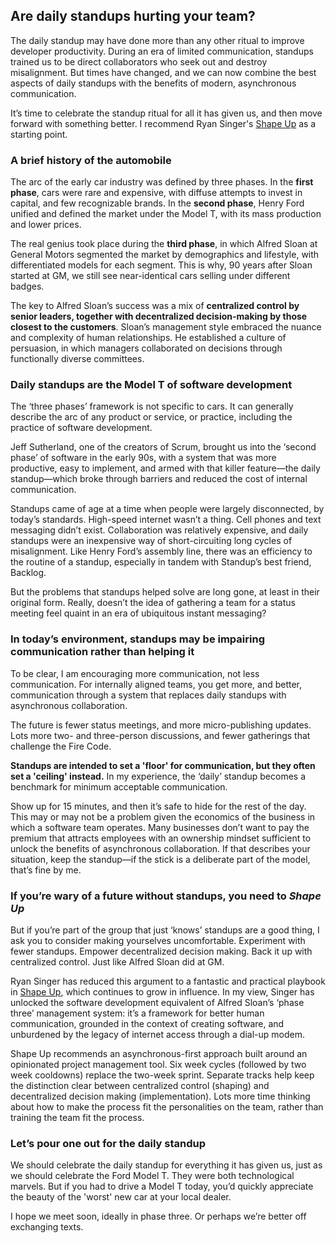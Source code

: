 ## Are daily standups hurting your team?

The daily standup may have done more than any other ritual to improve developer productivity. During an era of limited communication, standups trained us to be direct collaborators who seek out and destroy misalignment. But times have changed, and we can now combine the best aspects of daily standups with the benefits of modern, asynchronous communication. 

It’s time to celebrate the standup ritual for all it has given us, and then move forward with something better. I recommend Ryan Singer's [Shape Up](https://www.basecamp.com/shapeup) as a starting point.

### A brief history of the automobile
The arc of the early car industry was defined by three phases. 
In the __first phase__, cars were rare and expensive, with diffuse attempts to invest in capital, and few recognizable brands. In the __second phase__, Henry Ford unified and defined the market under the Model T, with its
mass production and lower prices. 

The real genius took place during the __third phase__, in which Alfred Sloan at General Motors segmented the market by demographics and lifestyle, with differentiated models for each segment. This is why, 90 years after Sloan started at GM, we still see near-identical cars selling under different badges.

The key to Alfred Sloan’s success was a mix of __centralized control by senior leaders, together with decentralized decision-making by those closest to the customers__. Sloan’s management style embraced the nuance and complexity of human relationships. He established a culture of persuasion, in which managers collaborated on decisions through functionally diverse committees.

### Daily standups are the Model T of software development
The ‘three phases’ framework is not specific to cars. It can generally describe the arc of any product or service, or practice, including the practice of software development.

Jeff Sutherland, one of the creators of Scrum, brought us into the ‘second phase’ of software in the early 90s, with a system that was more productive, easy to implement, and armed with that killer feature&mdash;the daily standup&mdash;which broke through barriers and reduced the cost of internal communication. 

Standups came of age at a time when people were largely disconnected, by today’s standards. High-speed internet wasn’t a thing. Cell phones and text messaging didn’t exist. Collaboration was relatively expensive, and daily standups were an inexpensive way of short-circuiting long cycles of misalignment. Like Henry Ford’s assembly line, there was an efficiency to the routine of a standup, especially in tandem with Standup’s best friend, Backlog.

But the problems that standups helped solve are long gone, at least in their original form. Really, doesn’t the idea of gathering a team for a status meeting feel quaint in an era of ubiquitous instant messaging? 

### In today’s environment, standups may be impairing communication rather than helping it
To be clear, I am encouraging more communication, not less communication. For internally aligned teams, you get more, and better, communication through a system that replaces daily standups with asynchronous collaboration. 

The future is fewer status meetings, and more micro-publishing updates. Lots more two- and three-person discussions, and fewer gatherings that challenge the Fire Code.

__Standups are intended to set a 'floor' for communication, but they often set a 'ceiling' instead.__ In my experience, the ‘daily’ standup becomes a benchmark for minimum acceptable communication. 

Show up for 15 minutes, and then it’s safe to hide for the rest of the day. This may or may not be a problem given the economics of the business in which a software team operates. Many businesses don’t want to pay the premium that attracts employees with an ownership mindset sufficient to unlock the benefits of asynchronous collaboration. If that describes your situation, keep the standup&mdash;if the stick is a deliberate part of the model, that’s fine by me. 

### If you’re wary of a future without standups, you need to _Shape Up_
But if you’re part of the group that just ‘knows’ standups are a good thing, I ask you to consider making yourselves uncomfortable. Experiment with fewer standups. Empower decentralized decision making. Back it up with centralized control. Just like Alfred Sloan did at GM. 

Ryan Singer has reduced this argument to a fantastic and practical playbook in [Shape Up](https://www.basecamp.com/shapeup), which continues to grow in influence. In my view, Singer has unlocked the software development equivalent of Alfred Sloan’s ‘phase three’ management system: it’s a framework for better human communication, grounded in the context of creating software, and unburdened by the legacy of internet access through a dial-up modem.

Shape Up recommends an asynchronous-first approach built around an 
opinionated project management tool. Six week cycles (followed by two week cooldowns) replace the two-week sprint. Separate tracks help keep the distinction clear between centralized control (shaping) and decentralized decision making (implementation). Lots more time thinking about how to make the process fit the personalities on the team, rather than training the team fit the process.

### Let’s pour one out for the daily standup
We should celebrate the daily standup for everything it has given us, just as we should 
celebrate the Ford Model T. They were both technological marvels. But if you had to drive a Model T today, you’d quickly appreciate the beauty of the 'worst' new car at your local dealer.

I hope we meet soon, ideally in phase three. Or perhaps we’re better off exchanging texts.